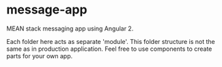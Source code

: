 # message-app
MEAN stack messaging app using Angular 2.

Each folder here acts as separate 'module'. This folder structure is not the same as in production application. Feel free to use components to create parts for your own app.
